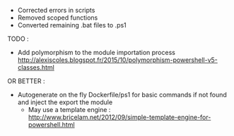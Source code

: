 - Corrected errors in scripts
- Removed scoped functions
- Converted remaining .bat files to .ps1

TODO :

- Add polymorphism to the module importation process
http://alexiscoles.blogspot.fr/2015/10/polymorphism-powershell-v5-classes.html

OR BETTER :

- Autogenerate on the fly Dockerfile/ps1 for basic commands if not found and inject the export the module
  * May use a template engine : http://www.bricelam.net/2012/09/simple-template-engine-for-powershell.html
